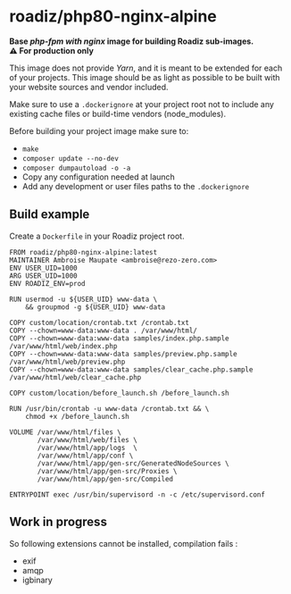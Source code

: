# roadiz/php80-nginx-alpine
**Base *php-fpm with nginx* image for building Roadiz sub-images.**    
**⚠️ For production only**

This image does not provide *Yarn*, and it is meant
to be extended for each of your projects. This image should be as light as possible
to be built with your website sources and vendor included.

Make sure to use a `.dockerignore` at your project root not to include any existing
cache files or build-time vendors (node_modules).

Before building your project image make sure to:

- `make`
- `composer update --no-dev`
- `composer dumpautoload -o -a`
- Copy any configuration needed at launch
- Add any development or user files paths to the `.dockerignore`

## Build example

Create a `Dockerfile` in your Roadiz project root.

```
FROM roadiz/php80-nginx-alpine:latest
MAINTAINER Ambroise Maupate <ambroise@rezo-zero.com>
ENV USER_UID=1000
ARG USER_UID=1000
ENV ROADIZ_ENV=prod

RUN usermod -u ${USER_UID} www-data \
    && groupmod -g ${USER_UID} www-data

COPY custom/location/crontab.txt /crontab.txt
COPY --chown=www-data:www-data . /var/www/html/
COPY --chown=www-data:www-data samples/index.php.sample /var/www/html/web/index.php
COPY --chown=www-data:www-data samples/preview.php.sample /var/www/html/web/preview.php
COPY --chown=www-data:www-data samples/clear_cache.php.sample /var/www/html/web/clear_cache.php

COPY custom/location/before_launch.sh /before_launch.sh

RUN /usr/bin/crontab -u www-data /crontab.txt && \
    chmod +x /before_launch.sh

VOLUME /var/www/html/files \
       /var/www/html/web/files \
       /var/www/html/app/logs  \
       /var/www/html/app/conf \
       /var/www/html/app/gen-src/GeneratedNodeSources \
       /var/www/html/app/gen-src/Proxies \
       /var/www/html/app/gen-src/Compiled

ENTRYPOINT exec /usr/bin/supervisord -n -c /etc/supervisord.conf
```

## Work in progress

So following extensions cannot be installed, compilation fails :

- exif
- amqp
- igbinary

